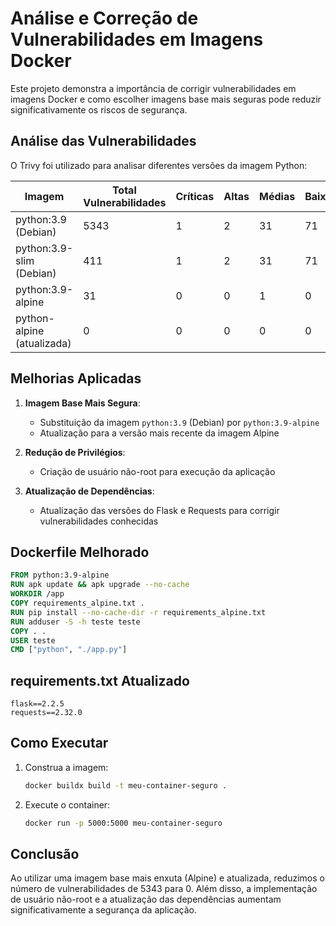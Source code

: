 # Análise e Correção de Vulnerabilidades em Imagens Docker

Este projeto demonstra a importância de corrigir vulnerabilidades em imagens Docker e como escolher imagens base mais seguras pode reduzir significativamente os riscos de segurança.

## Análise das Vulnerabilidades

O Trivy foi utilizado para analisar diferentes versões da imagem Python:

| Imagem                     | Total Vulnerabilidades | Críticas | Altas | Médias | Baixas |
|----------------------------|-----------------------|----------|-------|--------|--------|
| python:3.9 (Debian)        | 5343                  | 1        | 2     | 31     | 71     |
| python:3.9-slim (Debian)   | 411                   | 1        | 2     | 31     | 71     |
| python:3.9-alpine          | 31                    | 0        | 0     | 1      | 0      |
| python-alpine (atualizada) | 0                     | 0        | 0     | 0      | 0      |

## Melhorias Aplicadas

1. **Imagem Base Mais Segura**:
   - Substituição da imagem `python:3.9` (Debian) por `python:3.9-alpine`
   - Atualização para a versão mais recente da imagem Alpine

2. **Redução de Privilégios**:
   - Criação de usuário não-root para execução da aplicação

3. **Atualização de Dependências**:
   - Atualização das versões do Flask e Requests para corrigir vulnerabilidades conhecidas

## Dockerfile Melhorado

```dockerfile
FROM python:3.9-alpine
RUN apk update && apk upgrade --no-cache
WORKDIR /app
COPY requirements_alpine.txt .
RUN pip install --no-cache-dir -r requirements_alpine.txt
RUN adduser -S -h teste teste
COPY . .
USER teste
CMD ["python", "./app.py"]
```

## requirements.txt Atualizado

```
flask==2.2.5
requests==2.32.0
```

## Como Executar

1. Construa a imagem:
   ```bash
   docker buildx build -t meu-container-seguro .
   ```

2. Execute o container:
   ```bash
   docker run -p 5000:5000 meu-container-seguro
   ```

## Conclusão

Ao utilizar uma imagem base mais enxuta (Alpine) e atualizada, reduzimos o número de vulnerabilidades de 5343 para 0. Além disso, a implementação de usuário não-root e a atualização das dependências aumentam significativamente a segurança da aplicação.
